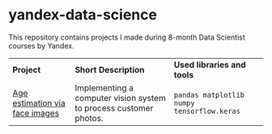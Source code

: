 # yandex-data-science
This repository contains projects I made during 8-month Data Scientist courses by Yandex.
<table>
    <tbody>
        <tr>
            <td>
                <strong>Project</strong>
            </td>
            <td>
                <strong>Short Description</strong>
            </td>
            <td>
                <strong>Used libraries and tools</strong>
            </td>
        </tr>
        <tr>
            <td>
                <a href="https://github.com/garneteclogite/yandex-data-science/blob/main/Age%20estimation%20via%20face%20images.ipynb">Age estimation via face images</a>
            </td>
            <td>
                Implementing a computer vision system to process customer photos.
            </td>
            <td>
                 <code>pandas matplotlib numpy tensorflow.keras </code>
            </td>
        </tr>
    </tbody>
</table>
